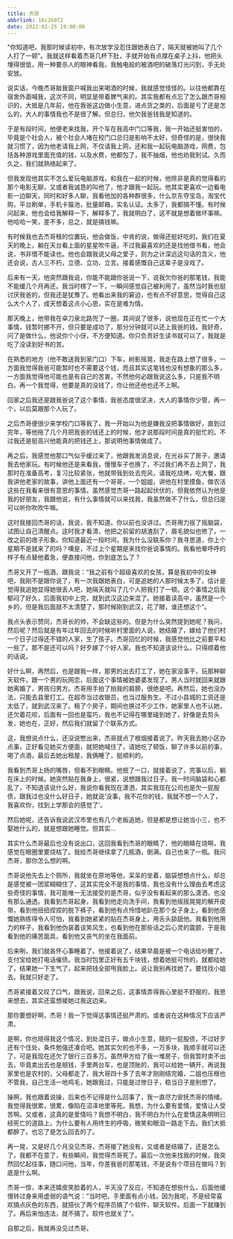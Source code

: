 ```yaml
---
title: 杰哥
abbrlink: 16c268f2
date: 2022-02-25 19:00:00
---
```


"你知道吧，我那时候读初中，有次放学没忍住跟她表白了，隔天就被她叫了几个人打了一顿"。我就这样看着杰哥几杯下肚，手就开始有点撑在桌子上抖，他把头埋得很低，用一种要杀人的眼神看我，我触电般的被酒吧的破落灯光闪到，手无处安放。

说实话，今晚杰哥敲我窗户喊我出来喝酒的时候，我就感觉怪怪的。以往他都靠在宿舍外面喊我，这次不同，明显是带着脾气来的。其实我都有点忘了怎么跟杰哥相识的，大抵是几年前，他在我爸这边做小生意，进点货之类的，后面是亏了还是怎么的，大人的事情我也不是很了解。但总归，他欠我爸钱我是知道的。

于是有段时间，他便老来找我，开个车在我高中门口等我，我一开始还挺害怕的，毕竟是个社会人，被个社会人堵在校门口总归是影响不太好，但奇怪的是，很快我就习惯了，因为他老请我上网，不仅请我上网，还和我一起玩电脑游戏，网费，包括各种游戏里面充值的钱，以及水费，他都包了，我不抽烟，他也劝我别试。久而久之，我们就熟络起来了。

但我发现他其实不怎么爱玩电脑游戏，和我在一起的时候，他除非是真的觉得看的那个电影无聊，又或者我诚恳的叫他了，他才跟我一起玩。他其实更喜欢一边看电影一边聊天，同时和好多人聊，我看他加的各种群很多，什么京东夺宝岛，淘宝代购，平台刷单，手机卡猫池，批量邮箱，实名认证。太多了，我都搞不懂。有时候问起来，他也会给我解释一下，解释多了，我就明白了，这不就是想着做坏事嘛。他哈哈一笑，差不多，总之，就是搞钱嘛。

有时候我也去杰哥租的位置玩，他会做饭，中肯的说，做得还挺好吃的。我们在夏天的晚上，躺在天台看上面的星星吹牛逼，不过我最喜欢的还是找他借书看，他会说，书非借不能读也。他也会跟我说父母之爱子，则为之计深远这句话的含义，他还会说，古人三不朽，立德、立功、立言。接着感慨自己这辈子是没戏了。

后来有一天，他突然跟我说，你能不能跟你爸说一下，说我欠你爸的那笔钱，我能不能缓几个月再还。我当时楞了一下，一瞬间感觉自己被利用了，虽然当时我也挺讨厌我爸的，但我还是犹豫了。他看出来我的窘迫，也有点不好意思，觉得自己这么大个人了，成天想着这点小心思，实在是难为情。

那天晚上，他带我在卓刀泉北路兜了一圈，其间说了很多，说他现在正在忙一个大事情，钱暂时挪不开，但只要是成功了，那分分钟就可以还上我爸的钱。我好奇，问了是做什么，他说你个小伢，不方便知道。你只负责好生读书就可以了，我就是吃了没读到好书的苦。

在熟悉的地方（他不敢送我到家门口）下车，树影摇晃，我走在路上想了很多，一方面我觉得我爸可能暂时也不需要这个钱，而且其实这笔钱也没有想象的那么多，一方面我觉得他可能也是有自己的苦衷，不然他何必跟我说这么多，只是我不明白。再一个我觉得，他要是真的没钱了，你让他还他也还不上啊。

回家之后我还是跟我爸说了这个事情，我爸态度很坚决，大人的事情你少管，再一个，以后莫跟那个人玩了。

之后杰哥便很少来学校门口等我了，我一开始以为他是嫌我没把事情做好，直到过完年，等他拖了几个月把我爸的钱还上的时候，他才说那段时间是真的挺忙的。不过我还是挺高兴他能真的把钱还上，那说明他事情做成了。

再之后，我感觉他那口气似乎缓过来了，他跟我发消息说，在光谷买了房子，邀请我去他家玩。有时候他还是来看我，慢慢车子也换了，不过我们再不去上网了，我那时在准备高考，复习比较紧张，他就带我到处去兜风，请我吃烧烤，吃大餐，跟我讲他老家的故事，讲他上面还有一个哥哥，一个姐姐，讲他在村里摸鱼，做农活这些在我看来很有意思的事情。虽然感觉杰哥一路起起伏伏的，但我依然认为他是我的好朋友，我跟他说，有什么事情就可以来找我，我虽然做不了什么，但总归是可以听你吹吹牛嘛。

这时我接回杰哥的话，我说，我不知道。你以前也没讲过。杰哥用力摇了摇脑袋，试图让自己清醒点。这时我才看清，他把之前留的胡渣刮了，眉毛貌似也修了，一改之前的痞子形象。你知道最近一段时间，我为什么没联系你？我寻思道，你上个星期不是就来了的吗？噢是，不过上个星期是来找你爸说事情的。我看他晕呼呼的样子有点替他着急，便直接问他，你到底怎么了？

杰哥又开了一瓶酒，跟我说：“我之前有个超级喜欢的女孩，算是我初中的女神吧，我刚不是跟你说了，有一次我跟她表白，可是追她的人那时候太多了，估计是觉得我追她显得她很丢人吧，她隔天就叫了几个人把我打了一顿。这个事情之后我郁闷了好久，后面我初中上完，就到武汉这边来混了。她接着读高中，虽然是一个乡的，但是我后面就不太清楚了，那时候刚到武汉，花了眼，谁还想这个”。

我点头表示赞同，杰哥长的帅，不会缺这些的。但是为什么突然提到她呢？我问，然后呢？然后就是有年过年回去的时候听村里面的人说，她结婚了，嫁给了他们村一个日子过得还不错的人家，生了孩子。杰哥回忆的时候，我感觉他比之前要平和一些了。那不是还可以吗？好歹嫁了个好人家。我也不知道该说什么，只得顺着他的话说。

好什么啊，再然后，也是跟我一样，那男的出去打工了，她在家没事干，玩那种聊天软件，跟一个男的玩网恋，后面这个事情被她婆婆发现了。男人当时就回来就跟她离婚了，男孩归男方。杰哥用手拍了拍我的肩膀，很绝是吧。再然后，她也没办法，只能去县里打工。在超市当过收银员，也当过服务生。不过小县城的工资还是太低了，就到武汉来了。租了个房子，期间也换过不少工作，她家里人也不认她，还欠着花呗，后面有一回也是蛮巧，我也不记得在哪里碰到她了，好像是去剪头发，她也在，正好，然后我们就留了个联系方式。

这，我想说点什么，还没说憋出来，杰哥就点了根烟接着说了。昨天我去她小区办点事，正好看见她买方便面，就把她喊住了，请她吃了顿饭，聊了许多以前的事，喝了点酒，最后去她出租屋，我俩睡了，挺顺利的。

我看到杰哥上扬的嘴唇，但看不到眼睛。他抿了一口，就接着说了，完事以后，躺在床上的时候。她突然贴在我身上，很紧，说想跟我过日子。我一时间脑袋和心都乱了，不知道该说什么好，我说你看我现在潇洒，其实我现在公司也是欠一屁股债，跟我过也没什么好日子，她就说‘没事，我不花你的钱，我就不想一个人了，我喜欢你，找到上学那会的感觉了'。

然后她呢，还告诉我说武汉市里也有几个老板追她，但是都是想让她当小三，也不娶她什么的，就是想跟她睡觉。但其实...

其实什么杰哥最后也没有说出口，这回我看到杰哥的眼睛了，他的眼睛在烧啊，我感觉在眼圈里要烧枯了。我给杰哥继续拿了几瓶酒，倒满。自己也来了一瓶。我问杰哥，那你怎么想的啊。

杰哥说他先去上个厕所，我就坐在原地等他，呆呆的坐着，脑袋想想点什么，却总是感觉被一团浆糊糊住了，这其实完全不是我的事情，我也没有什么理由去考虑这些奇怪的事情，我可能唯一无法接受的是杰哥，似乎没有看起来的那么潇洒，也没有那么通透。我看到杰哥起身，我看到他走向洗手间，我看到他摇摇晃晃的解开皮带，看到他扭扭捏捏的脱下裤子，看到他有点怜惜地趴在那个女子身上，看到他感慨她熟练得令人可怕，我看到她紧紧的贴在杰哥身上，用舌头舔舐他。我看到他用力的样子，我看到他伪装着谈笑风生，也看到他在那些话之后心灵的震颤，于是我看到他的痛苦面具，看到他又丧气的坐在我面前。

后来咧，我们就各怀心事睡着了。他接着说了，结果早晨是被一个电话给吵醒了，支付宝给她打电话催债。我当时包里正好有五千块钱，想着她挺可怜的，就都给她了，结果她一下生气了，起来把钱全部甩我脸上。说让我别再找她了。要找找小姐去。我就只好走了。

杰哥紧接着又叹了口气，跟我说，回来之后，这事情弄得我心里挺不舒服的，我思来想去，其实还蛮想接她过我这边来。

那你要想好啊，杰哥！我一下觉得这事情还挺严肃的。或者说在这种情况下应该严肃。

是啊，你也晓得我这个情况，到处混日子，做点小生意，赔的一屁股债，不过好歹还有个住处，条件勉强还凑合吧。她其实欠的也不多，一万多块，我顺手就可以还了，可是我现在还欠了银行三百多万。虽然甲方给了我一堆房子，但我暂时卖不出去，毕竟卖出去也是赔钱，手里两台车，也是顶账的，我可以给她一辆开，再说我家里也是农村的，父母都走了，我大哥四十多了去年才刚刚结完婚，二姐也压根也不管我，自己生活一地鸡毛，她跟我过，只能是过惨日子，稳当日子是别想了。

操啊，我也跟着说操，后来也不记得是什么回事了，我一直尽力安抚杰哥的情绪。我觉得我很累，很累，像陷在沼泽地里等死。我想，为什么要有爱情，爱情让人受苦啊。又或者，这真的是爱情吗？我想不明白，我不明白为什么在爱情这条明明已经死亡的道路上，为什么要有人用终生的呼吸，微笑和眼泪一路走下去。我们大抵都醉了。也忘了是怎么回去的了。

再一晃，又是好几个月没见杰哥，杰哥接了她没有，又或者是结婚了，还是怎么了，我都不在意了，有些瞬间，我觉得杰哥死了。最后一次他来找我的时候，我突然回忆起往事，随口问他，当年，你差我爸的那笔钱，不是说有个项目在做吗？到底是什么啊。

杰哥一惊，本来还嬉皮笑脸着的人，半天没了反应，不知道在想些什么，后面他缓慢转过身来用虚弱的语气说：“当时吧，手里面有点小钱，因为我呢，不是经常喜欢搞点灰色的东西，就搭伙了两个程序员搞了个软件，聊天软件。后面一下就赚到了。再后来怕违法，就不搞了。软件也就关了”。

自那之后，我就再没见过杰哥。
